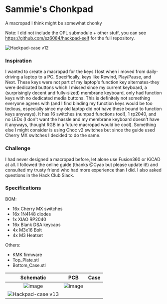 # Sammie's Chonkpad
A macropad I think might be somewhat chonky

Note: I did not include the OPL submodule + other stuff, you can see https://github.com/sz6084/hackpad-self for the full repository.

![Hackpad-case v12](https://github.com/user-attachments/assets/5aa71cc5-84b1-45f7-84d2-9d4e23bbaadc)

### Inspiration

I wanted to create a macropad for the keys I lost when i moved from daily-driving a laptop to a PC. Specifically, keys like Rewind, Play/Pause, and Next. These keys were not part of my laptop's function key alternates-they were dedicated buttons which I missed since my current keyboard, a (surprisingly decent and fully-sized) membrane keyboard, only had function keys with no dedicated media buttons. This is definitely not something everyone agrees with (and I find binding my function keys would be too tedious, especially since my old laptop did not have these bound to function keys anyways). It has 16 switches (numpad functions too!), 1 rp2040, and no LEDs (I don't want the hassle and my membrane keyboard doesn't have it anyways, thought RGB in a future macropad would be cool). Something else I might consider is using Choc v2 switches but since the guide used Cherry MX switches I decided to do the same.


### Challenge

I had never designed a macropad before, let alone use Fusion360 or KiCAD at all. I followed the online guide (thanks @Cyao but please update it!) and consulted my trusty friend who had more experience than I did. I also asked questions in the Hack Club Slack.


### Specifications

BOM:
 - 16x Cherry MX switches
 - 16x 1N4148 diodes
 - 1x XIAO RP2040
 - 16x Blank DSA keycaps
 - 4x M3x16 Bolt
 - 4x M3 Heatset

Others:
 - KMK firmware
 - Top_Plate.stl
 - Bottom_Case.stl

Schematic            |  PCB         |   Case
:-------------------------:|:-------------------------:|:-------------------------:|
![image](https://github.com/user-attachments/assets/377f4dae-6c65-4e2d-9600-ef55ea8351d8)  |  ![image](https://github.com/user-attachments/assets/f171720a-bc69-4301-b0b4-cf3f069113da)
  |  ![Hackpad-case v13](https://github.com/user-attachments/assets/f433e493-c04b-4526-92c6-a2f8bdb94357)

